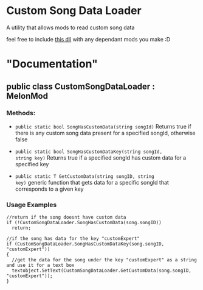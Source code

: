 # Custom Song Data Loader
 A utility that allows mods to read custom song data
 
 feel free to include [this dll](https://github.com/MeepsKitten/CustomSongDataLoader/releases/latest) with any dependant mods you make :D
 

# "Documentation"
## public class CustomSongDataLoader : MelonMod
### Methods:
* <code>public static bool SongHasCustomData(string songId)</code>
Returns true if there is any custom song data present for a specified songId, otherwise false

* <code>public static bool SongHasCustomDataKey(string songId, string key)</code>
Returns true if a specified songId has custom data for a specified key

* <code>public static T GetCustomData<T>(string songID, string key)</code>
 generic function that gets data for a specific songId that corresponds to a given key


### Usage Examples
<pre><code>//return if the song doesnt have custom data
if (!CustomSongDataLoader.SongHasCustomData(song.songID))
  return;

//if the song has data for the key "customExpert"
if (CustomSongDataLoader.SongHasCustomDataKey(song.songID, "customExpert"))
{
  //get the data for the song under the key "customExpert" as a string and use it for a text box
  textobject.SetText(CustomSongDataLoader.GetCustomData<string>(song.songID, "customExpert"));
}
</code></pre>
